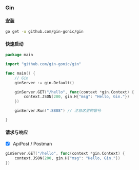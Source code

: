 ### Gin

#### [安装](https://pkg.go.dev/github.com/gin-gonic/gin#readme-installation)

```bash
go get -u github.com/gin-gonic/gin
```

#### 快速启动

```GO
package main

import "github.com/gin-gonic/gin"

func main() {
	// Gin
	ginServer := gin.Default()

	ginServer.GET("/hello", func(context *gin.Context) {
		context.JSON(200, gin.H{"msg": "Hello, Gin."})
	})

	ginServer.Run(":8888") // 注意这里的冒号

}
```

#### 请求与响应
- [x] ApiPost / Postman

```GO
ginServer.GET("/hello", func(context *gin.Context) {
    context.JSON(200, gin.H{"msg": "Hello, Gin."})
})
```

```GO
```